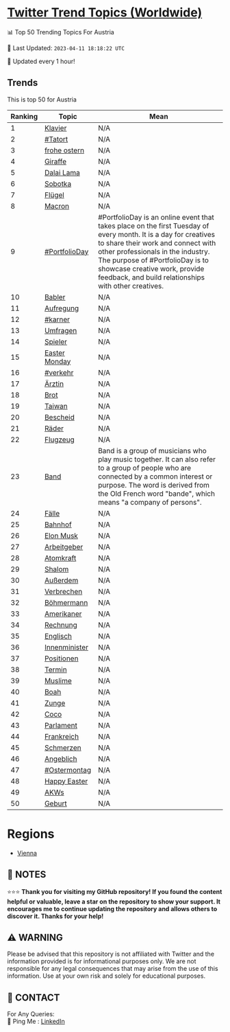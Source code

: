 [Twitter Trend Topics (Worldwide)](https://github.com/ErcinDedeoglu/Twitter-Trend-Topics)
==========


📊 Top 50 Trending Topics For Austria

📆 Last Updated: `2023-04-11 18:18:22 UTC`

🔧 Updated every 1 hour!


## Trends

This is top 50 for Austria

| Ranking | Topic | Mean |
| ------- | ------------ | ------------ |
| 1 | [Klavier](http://twitter.com/search?q=Klavier) | N/A |
| 2 | [#Tatort](http://twitter.com/search?q=%23Tatort) | N/A |
| 3 | [frohe ostern](http://twitter.com/search?q=frohe+ostern) | N/A |
| 4 | [Giraffe](http://twitter.com/search?q=Giraffe) | N/A |
| 5 | [Dalai Lama](http://twitter.com/search?q=Dalai+Lama) | N/A |
| 6 | [Sobotka](http://twitter.com/search?q=Sobotka) | N/A |
| 7 | [Flügel](http://twitter.com/search?q=Fl%c3%bcgel) | N/A |
| 8 | [Macron](http://twitter.com/search?q=Macron) | N/A |
| 9 | [#PortfolioDay](http://twitter.com/search?q=%23PortfolioDay) | #PortfolioDay is an online event that takes place on the first Tuesday of every month. It is a day for creatives to share their work and connect with other professionals in the industry. The purpose of #PortfolioDay is to showcase creative work, provide feedback, and build relationships with other creatives. |
| 10 | [Babler](http://twitter.com/search?q=Babler) | N/A |
| 11 | [Aufregung](http://twitter.com/search?q=Aufregung) | N/A |
| 12 | [#karner](http://twitter.com/search?q=%23karner) | N/A |
| 13 | [Umfragen](http://twitter.com/search?q=Umfragen) | N/A |
| 14 | [Spieler](http://twitter.com/search?q=Spieler) | N/A |
| 15 | [Easter Monday](http://twitter.com/search?q=Easter+Monday) | N/A |
| 16 | [#verkehr](http://twitter.com/search?q=%23verkehr) | N/A |
| 17 | [Ärztin](http://twitter.com/search?q=%c3%84rztin) | N/A |
| 18 | [Brot](http://twitter.com/search?q=Brot) | N/A |
| 19 | [Taiwan](http://twitter.com/search?q=Taiwan) | N/A |
| 20 | [Bescheid](http://twitter.com/search?q=Bescheid) | N/A |
| 21 | [Räder](http://twitter.com/search?q=R%c3%a4der) | N/A |
| 22 | [Flugzeug](http://twitter.com/search?q=Flugzeug) | N/A |
| 23 | [Band](http://twitter.com/search?q=Band) | Band is a group of musicians who play music together. It can also refer to a group of people who are connected by a common interest or purpose. The word is derived from the Old French word "bande", which means "a company of persons". |
| 24 | [Fälle](http://twitter.com/search?q=F%c3%a4lle) | N/A |
| 25 | [Bahnhof](http://twitter.com/search?q=Bahnhof) | N/A |
| 26 | [Elon Musk](http://twitter.com/search?q=Elon+Musk) | N/A |
| 27 | [Arbeitgeber](http://twitter.com/search?q=Arbeitgeber) | N/A |
| 28 | [Atomkraft](http://twitter.com/search?q=Atomkraft) | N/A |
| 29 | [Shalom](http://twitter.com/search?q=Shalom) | N/A |
| 30 | [Außerdem](http://twitter.com/search?q=Au%c3%9ferdem) | N/A |
| 31 | [Verbrechen](http://twitter.com/search?q=Verbrechen) | N/A |
| 32 | [Böhmermann](http://twitter.com/search?q=B%c3%b6hmermann) | N/A |
| 33 | [Amerikaner](http://twitter.com/search?q=Amerikaner) | N/A |
| 34 | [Rechnung](http://twitter.com/search?q=Rechnung) | N/A |
| 35 | [Englisch](http://twitter.com/search?q=Englisch) | N/A |
| 36 | [Innenminister](http://twitter.com/search?q=Innenminister) | N/A |
| 37 | [Positionen](http://twitter.com/search?q=Positionen) | N/A |
| 38 | [Termin](http://twitter.com/search?q=Termin) | N/A |
| 39 | [Muslime](http://twitter.com/search?q=Muslime) | N/A |
| 40 | [Boah](http://twitter.com/search?q=Boah) | N/A |
| 41 | [Zunge](http://twitter.com/search?q=Zunge) | N/A |
| 42 | [Coco](http://twitter.com/search?q=Coco) | N/A |
| 43 | [Parlament](http://twitter.com/search?q=Parlament) | N/A |
| 44 | [Frankreich](http://twitter.com/search?q=Frankreich) | N/A |
| 45 | [Schmerzen](http://twitter.com/search?q=Schmerzen) | N/A |
| 46 | [Angeblich](http://twitter.com/search?q=Angeblich) | N/A |
| 47 | [#Ostermontag](http://twitter.com/search?q=%23Ostermontag) | N/A |
| 48 | [Happy Easter](http://twitter.com/search?q=Happy+Easter) | N/A |
| 49 | [AKWs](http://twitter.com/search?q=AKWs) | N/A |
| 50 | [Geburt](http://twitter.com/search?q=Geburt) | N/A |



# Regions

* [Vienna](</Austria/Vienna.md>)



## 📝 NOTES

⭐⭐⭐ **Thank you for visiting my GitHub repository! If you found the content helpful or valuable, leave a star on the repository to show your support. It encourages me to continue updating the repository and allows others to discover it. Thanks for your help!**


## ⚠️ WARNING

Please be advised that this repository is not affiliated with Twitter and the information provided is for informational purposes only. We are not responsible for any legal consequences that may arise from the use of this information. Use at your own risk and solely for educational purposes.


## 📨 CONTACT

 For Any Queries:  
            🏓 Ping Me : [LinkedIn](https://www.linkedin.com/in/ercindedeoglu/)
